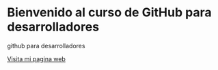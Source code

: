 # Bienvenido al curso de GitHub para desarrolladores

github para desarrolladores

[Visita mi pagina web](https://tecnocomp.com.ni/)

